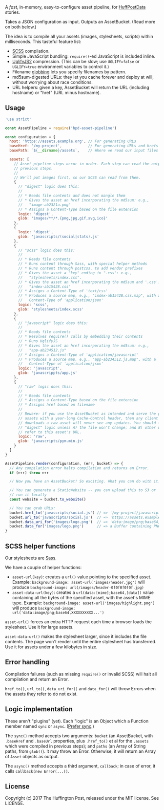 A _fast_, in-memory, easy-to-configure asset pipeline, for
[HuffPostData](https://data.huffingtonpost.com) stories.

Takes a JSON configuration as input. Outputs an AssetBucket. (Read more on both
below.)

The idea is to compile all your assets (images, stylesheets, scripts) within
milliseconds. This tasteful feature list:

* [SCSS](http://sass-lang.com/documentation/file.SASS_REFERENCE.html)
  compilation.
* Simple JavaScript bundling: `require()`-ed JavaScript is included inline.
* [UglifyJS2](https://github.com/mishoo/UglifyJS2) compression. (This can be
  slow; use `UGLIFY=false` or `UGLIFY=true` environment variables to control
  it.)
* Filename [globbing](https://github.com/isaacs/node-glob) lets you specify
  filenames by pattern.
* md5sum-digested URLs: they let you cache forever and deploy at will, without
  worrying about race conditions.
* URL helpers: given a key, AssetBucket will return the URL (including hostname)
  or "href" (URL minus hostname).

Usage
-----

```javascript
'use strict'

const AssetPipeline = require('hpd-asset-pipeline')

const configuration = {
  host: 'https://assets.example.org', // For generating URLs
  baseHref: '/my-project',            // For generating URLs and hrefs
  basePath: `${__dirname}/assets`,    // Where we read our input files (may be ".")

  assets: [
    // Asset-pipeline steps occur in order. Each step can read the output of all
    // previous steps.
    //
    // We'll put images first, so our SCSS can read from them.
    {
      // "digest" logic does this:
      //
      // * Reads file contents and does not mangle them
      // * Gives the asset an href incorporating the md5sum: e.g.,
      //   "image-ab2321a.png"
      // * Assigns a Content-Type based on the file extension
      logic: 'digest',
      glob: 'images/**/*.{png,jpg,gif,svg,ico}'
    },
    {
      logic: 'digest',
      glob: 'javascripts/(social|stats).js'
    },
    {
      // "scss" logic does this:
      //
      // * Reads file contents
      // * Runs content through Sass, with special helper methods
      // * Runs content through postcss, to add vendor prefixes
      // * Gives the asset a "key" ending in ".css": e.g.,
      //   "stylesheets/index.css".
      // * Gives the asset an href incorporating the md5sum and '.css': e.g.,
      //   "index-ab15428.css"
      // * Assigns a Content-Type of 'text/css'
      // * Produces a source map, e.g., "index-ab15428.css.map", with a
      //   Content-Type of 'application/json'
      logic: 'scss',
      glob: 'stylesheets/index.scss'
    },
    {
      // "javascript" logic does this:
      //
      // * Reads file contents
      // * Resolves require() calls by embedding their contents
      // * Runs UglifyJS
      // * Gives the asset an href incorporating the md5sum: e.g.,
      //   "app-ab234512.js"
      // * Assigns a Content-Type of 'application/javascript'
      // * Produces a source map, e.g., "app-ab234512.js.map", with a
      //   Content-Type of 'application/json'
      logic: 'javascript',
      glob: 'javascrippts/app.js'
    },
    {
      // "raw" logic does this:
      //
      // * Reads file contents
      // * Assigns a Content-Type based on the file extension
      // * Assigns href based on filename
      //
      // Beware: if you use the AssetBucket as intended and serve the generated
      // assets with a year-long Cache-Control header, then any client that
      // downloads a raw asset will never see any updates. You should favor
      // "digest" logic unless A) the file won't change; and B) other websites
      // refer to this asset's URL.
      logic: 'raw',
      glob: 'javascripts/pym.min.js'
    }
  ]
}

AssetPipeline.render(configuration, (err, bucket) => {
  // Any compilation error halts compilation and returns an Error.
  if (err) throw err

  // Now you have an AssetBucket! So exciting. What you can do with it:

  // You can generate a StaticWebsite -- you can upload this to S3 or
  // run it locally
  const website = bucket.to_website()

  // You can grab URLs:
  bucket.href_to('javascripts/social.js') // => '/my-project/javascripts/social-ab12341.js'
  bucket.url_to('javascripts/social.js')  // => 'https://assets.example.org/my-project/javascripts/social-ab12341.js'
  bucket.data_uri_for('images/logo.png')  // => 'data:image/png;base64,....'
  bucket.data_for('images/logo.png')      // => a Buffer containing PNG data
}
```

SCSS helper functions
---------------------

Our stylesheets are [Sass](http://sass-lang.com/documentation/file.SASS_REFERENCE.html).

We have a couple of helper functions:

* `asset-url(key)`: creates a `url()` value pointing to the specified asset.
  Example: `background-image: asset-url('images/header.jpg')` will produce
  `background-image: url(/images/header-0f0f0f0f0f.jpg)`
* `asset-data-url(key)`: creates a `url(data:[mime];base64,[data])` value
  containing all the bytes of the specified asset, with the asset's MIME type.
  Example: `background-image: asset-url('images/highlight.png')` will produce
  `background-image: url('data:image/png;base64,XXXXXXXXXX...')`

`asset-url()` forces an extra HTTP request each time a browser loads the
stylesheet. Use it for large assets.

`asset-data-url()` makes the stylesheet larger, since it includes the file
contents. The page won't render until the entire stylesheet has transferred. Use
it for assets under a few kilobytes in size.

Error handling
--------------

Compilation failures (such as missing `require()` or invalid SCSS) will halt
all compilation and return an Error.

`href_to()`, `url_to()`, `data_uri_for()` and `data_for()` will throw Errors
when the assets they refer to do not exist.

Logic implementation
--------------------

These aren't "plugins" (yet). Each "logic" is an Object which a Function member
named `sync` or `async`. ([Prefer sync](https://medium.com/@adamhooper/node-synchronous-code-runs-faster-than-asynchronous-code-b0553d5cf54e).)

The `sync()` method accepts two arguments: `bucket` (an AssetBucket, with
`.baseHref` and `.baseUrl` properties, plus `.href_to()` et al for the
`.assets` which were compiled in previous steps); and `paths` (an Array of
String paths, from `glob()`). It may throw an Error. Otherwise, it will return
an Array of `Asset` objects as output.

The `async()` method accepts a third argument, `callback`; in case of error,
it calls `callback(new Error(...))`.

License
-------

Copyright (c) 2017 The Huffington Post, released under the MIT license.
See LICENSE.
